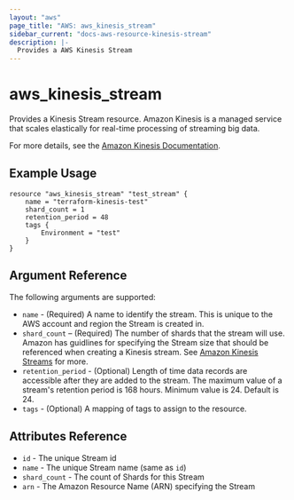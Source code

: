 ```yaml
---
layout: "aws"
page_title: "AWS: aws_kinesis_stream"
sidebar_current: "docs-aws-resource-kinesis-stream"
description: |-
  Provides a AWS Kinesis Stream
---
```


# aws\_kinesis\_stream

Provides a Kinesis Stream resource. Amazon Kinesis is a managed service that 
scales elastically for real-time processing of streaming big data.

For more details, see the [Amazon Kinesis Documentation][1].

## Example Usage

```
resource "aws_kinesis_stream" "test_stream" {
	name = "terraform-kinesis-test"
	shard_count = 1
	retention_period = 48
	tags {
		Environment = "test"
	}
}
```

## Argument Reference

The following arguments are supported:

* `name` - (Required) A name to identify the stream. This is unique to the 
AWS account and region the Stream is created in.
* `shard_count` – (Required) The number of shards that the stream will use.
Amazon has guidlines for specifying the Stream size that should be referenced 
when creating a Kinesis stream. See [Amazon Kinesis Streams][2] for more.
* `retention_period` - (Optional) Length of time data records are accessible after they are added to the stream. The maximum value of a stream's retention period is 168 hours. Minimum value is 24. Default is 24.
* `tags` - (Optional) A mapping of tags to assign to the resource.

## Attributes Reference

* `id` - The unique Stream id
* `name` - The unique Stream name (same as `id`)
* `shard_count` - The count of Shards for this Stream
* `arn` - The Amazon Resource Name (ARN) specifying the Stream


[1]: https://aws.amazon.com/documentation/kinesis/
[2]: https://docs.aws.amazon.com/kinesis/latest/dev/amazon-kinesis-streams.html
